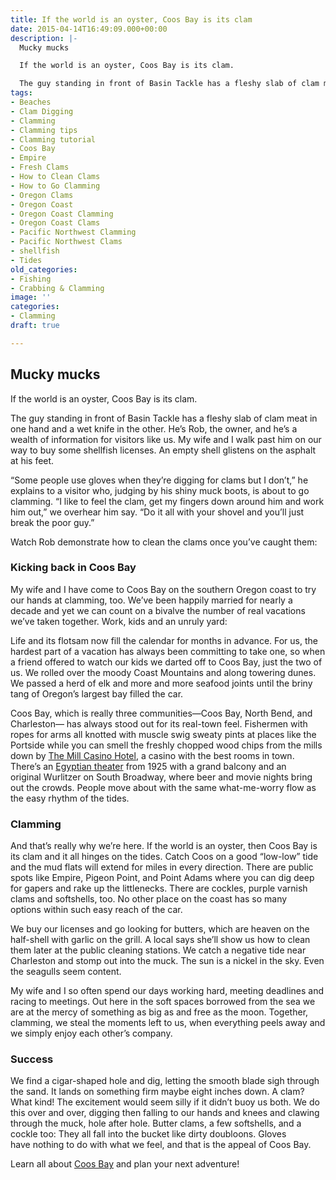 ```yaml
---
title: If the world is an oyster, Coos Bay is its clam
date: 2015-04-14T16:49:09.000+00:00
description: |-
  Mucky mucks

  If the world is an oyster, Coos Bay is its clam.

  The guy standing in front of Basin Tackle has a fleshy slab of clam meat in one hand and a wet knife in the other. He’s Rob, the owner, and he’s a wealth of information for visitors like us. My wife and I walk past him on our way to buy some shellfish licenses. An empty shell glistens on the asphalt at his feet.
tags:
- Beaches
- Clam Digging
- Clamming
- Clamming tips
- Clamming tutorial
- Coos Bay
- Empire
- Fresh Clams
- How to Clean Clams
- How to Go Clamming
- Oregon Clams
- Oregon Coast
- Oregon Coast Clamming
- Oregon Coast Clams
- Pacific Northwest Clamming
- Pacific Northwest Clams
- shellfish
- Tides
old_categories:
- Fishing
- Crabbing & Clamming
image: ''
categories:
- Clamming
draft: true

---
```

## Mucky mucks

If the world is an oyster, Coos Bay is its clam.

The guy standing in front of Basin Tackle has a fleshy slab of clam meat in one hand and a wet knife in the other. He’s Rob, the owner, and he’s a wealth of information for visitors like us. My wife and I walk past him on our way to buy some shellfish licenses. An empty shell glistens on the asphalt at his feet.

“Some people use gloves when they’re digging for clams but I don’t,” he explains to a visitor who, judging by his shiny muck boots, is about to go clamming. “I like to feel the clam, get my fingers down around him and work him out,” we overhear him say. “Do it all with your shovel and you’ll just break the poor guy.”

Watch Rob demonstrate how to clean the clams once you’ve caught them:

### Kicking back in Coos Bay

My wife and I have come to Coos Bay on the southern Oregon coast to try our hands at clamming, too. We’ve been happily married for nearly a decade and yet we can count on a bivalve the number of real vacations we’ve taken together. Work, kids and an unruly yard:

Life and its flotsam now fill the calendar for months in advance. For us, the hardest part of a vacation has always been committing to take one, so when a friend offered to watch our kids we darted off to Coos Bay, just the two of us. We rolled over the moody Coast Mountains and along towering dunes. We passed a herd of elk and more and more seafood joints until the briny tang of Oregon’s largest bay filled the car.

Coos Bay, which is really three communities—Coos Bay, North Bend, and Charleston— has always stood out for its real-town feel. Fishermen with ropes for arms all knotted with muscle swig sweaty pints at places like the Portside while you can smell the freshly chopped wood chips from the mills down by [The Mill Casino Hotel](https://www.themillcasino.com/), a casino with the best rooms in town. There’s an <a href="/blog/2016-03-10-local-spotlight-egyptian-theatre/" target="_blank">Egyptian theater</a> from 1925 with a grand balcony and an original Wurlitzer on South Broadway, where beer and movie nights bring out the crowds. People move about with the same what-me-worry flow as the easy rhythm of the tides.

### **Clamming**

And that’s really why we’re here. If the world is an oyster, then Coos Bay is its clam and it all hinges on the tides. Catch Coos on a good “low-low” tide and the mud flats will extend for miles in every direction. There are public spots like Empire, Pigeon Point, and Point Adams where you can dig deep for gapers and rake up the littlenecks. There are cockles, purple varnish clams and softshells, too. No other place on the coast has so many options within such easy reach of the car.

We buy our licenses and go looking for butters, which are heaven on the half-shell with garlic on the grill. A local says she’ll show us how to clean them later at the public cleaning stations. We catch a negative tide near Charleston and stomp out into the muck. The sun is a nickel in the sky. Even the seagulls seem content.

My wife and I so often spend our days working hard, meeting deadlines and racing to meetings. Out here in the soft spaces borrowed from the sea we are at the mercy of something as big as and free as the moon. Together, clamming, we steal the moments left to us, when everything peels away and we simply enjoy each other’s company.

### Success

We find a cigar-shaped hole and dig, letting the smooth blade sigh through the sand. It lands on something firm maybe eight inches down. A clam? What kind! The excitement would seem silly if it didn’t buoy us both. We do this over and over, digging then falling to our hands and knees and clawing through the muck, hole after hole. Butter clams, a few softshells, and a cockle too: They all fall into the bucket like dirty doubloons. Gloves have nothing to do with what we feel, and that is the appeal of Coos Bay.

Learn all about <a href="http://www.oregonsadventurecoast.com/" target="_blank">Coos Bay</a> and plan your next adventure!